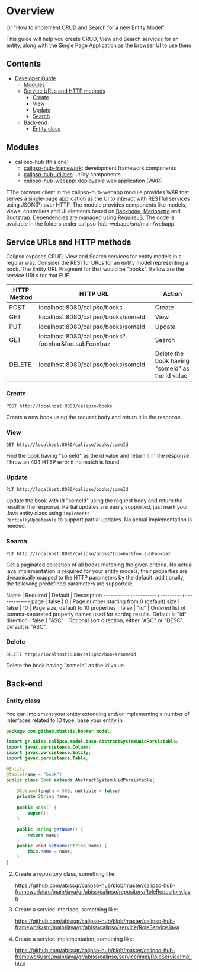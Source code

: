 
# Overview 


Or "How to implement CRUD and Search for a new Entity Model".

This guide will help you create CRUD, View and Search services for an entity, along with the Single Page Application as the browser UI to use them. 


## Contents

- [Developer Guide](#developer-guide)
    - [Modules](#modules)
    - [Service URLs and HTTP methods](#service-urls-and-http-methods)
        - [Create](#create)
        - [View](#view)
        - [Update](#update)
        - [Search](#update)
    - [Back-end](#back-end)
        - [Entity class](#entity-class)

## Modules
- calipso-hub (this one)
    - [calipso-hub-framework]: development framework components
    - [calipso-hub-utilities]: utility components
    - [calipso-hub-webapp]: deployable web application (WAR)

TThe browser client in the calipso-hub-webapp module provides WAR that serves a single-page application as the UI to interact with RESTful services using JSON(P) over HTTP. The  module provides components like models, views, controllers and UI elements based on [Backbone], [Marionette] and [Bootstrap]. Dependencies are managed using [RequireJS]. The code is available in the folders under calipso-hub-webapp/src/main/webapp.

## Service URLs and HTTP methods

Calipso exposes CRUD, View and Search services for entity models in a regular way. Consider the RESTful URLs for an entity model representing a book. The <e>Entity URL Fragment</e> for that would be "books". Bellow are the service URLs for that EUF.

HTTP Method   | HTTP URL | Action
------------- | ---------|--------------
POST          | localhost:8080/calipso/books | Create
GET           | localhost:8080/calipso/books/someId | View
PUT           | localhost:8080/calipso/books/someId | Update
GET           | localhost:8080/calipso/books?foo=bar&foo.subFoo=baz | Search
DELETE        | localhost:8080/calipso/books/someId | Delete the book having "someId" as the id value



### Create

```
POST http://localhost:8080/calipso/books
```

Create a new book using the request body and return it in the response.


### View

```
GET http://localhost:8080/calipso/books/someId
```

Find the book having "someId" as the id value and return it in the response. Throw an 404 HTTP error if no match is found.


### Update

```
PUT http://localhost:8080/calipso/books/someId
```

Update the book with id "someId" using the request body and return the result in the response. Partial updates are easily supported, just mark your Java entity class using <code>implements PartiallyUpdateable</code> to support partial updates. No actual implementation is needed. 


### Search

```
PUT http://localhost:8080/calipso/books?foo=bar&foo.subFoo=baz
```

Get a paginated collection of all books matching the given criteria. No actual java implementation is required for your entity models, their properties are dynamically mapped to the HTTP parameters by the default. additionally, the following predefined parameters are supported:

Name       | Required | Default | Description
-----------+----------+---------+-------------
page       | false    | 0       | Page number starting from 0 (default)
size       | false    | 10      | Page size, default to 10
properties | false    | "id"    | Ordered list of comma-separeted property names used for sorting results. Default is "id"
direction  | false    | "ASC"   | Optional sort direction, either "ASC" or "DESC". Default is "ASC".


### Delete

```
DELETE http://localhost:8080/calipso/books/someId
```

Delete the book having "someId" as the id value.


## Back-end 

### Entity class

You can implement your entity extending and/or implementing a number of interfaces related to ID type, base your entity in 


```java
package com.github.mbatsis.booker.model;

import gr.abiss.calipso.model.base.AbstractSystemUuidPersistable;
import javax.persistence.Column;
import javax.persistence.Entity;
import javax.persistence.Table;

@Entity
@Table(name = "book")
public class Book extends AbstractSystemUuidPersistable{
    
    @Column(length = 500, nullable = false)
    private String name;
    
    public Book() {
        super();
    }

    public String getName() {
        return name;
    }
    public void setName(String name) {
        this.name = name;
    }
}

```

2) Create a repository class, something like:

    https://github.com/abissgr/calipso-hub/blob/master/calipso-hub-framework/src/main/java/gr/abiss/calipso/repository/RoleRepository.java
    
3) Create a service interface, something like:

    https://github.com/abissgr/calipso-hub/blob/master/calipso-hub-framework/src/main/java/gr/abiss/calipso/service/RoleService.java    
    
   
4) Create a service implementation, something like:

    https://github.com/abissgr/calipso-hub/blob/master/calipso-hub-framework/src/main/java/gr/abiss/calipso/service/impl/RoleServiceImpl.java
    
    
[calipso-hub-framework]:calipso-hub-framework
[calipso-hub-utilities]:calipso-hub-utilities
[calipso-hub-webapp]:calipso-hub-webapp
[Backbone]:http://backbonejs.org
[Marionette]:http://marionettejs.com
[Bootstrap]:http://getbootstrap.com
[RequireJS]:http://requirejs.org
    
